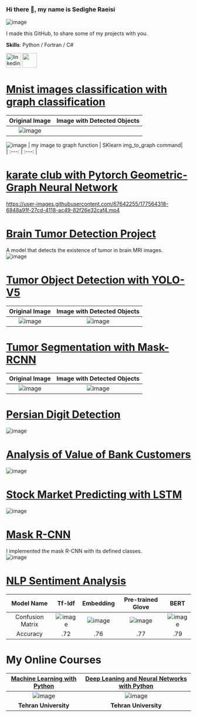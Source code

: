 ### Hi there 👋, my name is Sedighe Raeisi

![image](https://user-images.githubusercontent.com/67642255/145673005-fc964545-6c6a-41fa-a75d-6cb2d7e9eb3b.png)

I made this GitHub, to share some of my projects with you.

**Skills**: Python / Fortran / C#



[<img src='https://cdn.jsdelivr.net/npm/simple-icons@3.0.1/icons/linkedin.svg' alt='linkedin' height='40'>](https://www.linkedin.com/in/https://www.linkedin.com/in/sedighe-raeisi-684b9812b//) <a href="mailto:sedighe.raeisi@gmail.com?"><img src="https://user-images.githubusercontent.com/67642255/155072574-1a9ab065-b585-42e0-b5ee-e6e0db3b8ce8.png" height='40'/></a>

<!---[<img src='https://user-images.githubusercontent.com/67642255/155072574-1a9ab065-b585-42e0-b5ee-e6e0db3b8ce8.png' alt='Sedighe.raeisi@gmail.com' height='40'>](Sedighe.raeisi@gmail.com)[Dr. Sedighe Raeisi](mailto:sedighe.raeisi@gmail.com?subject=[GitHub]%20Source%20Han%20Sans)--->

# [Mnist images classification with graph classification](https://github.com/Sedighe-Raeisi/MNIST_with_Graph_Classification)

| Original Image | Image with Detected Objects |   
|     :---:      |     :---:      |   
|![image](https://user-images.githubusercontent.com/67642255/187020211-192b29fa-69c2-4f38-a1ba-201f4b2db5db.png)|  

![image](https://user-images.githubusercontent.com/67642255/187020227-ffc38864-f464-4511-97a0-0d070952977d.png)
| my image to graph function | SKlearn img_to_graph command|   
|     :---:      |     :---:      |    

# [karate club with Pytorch Geometric-Graph Neural Network ](https://github.com/Sedighe-Raeisi/karate_club_with_Pytorch_GCNConv)



https://user-images.githubusercontent.com/67642255/177564318-6848a91f-27cd-4118-ac49-82f26e32caf4.mp4



# [Brain Tumor Detection Project](https://github.com/Sedighe-Raeisi/Brain-tumor-detection)
A model that detects the existence of tumor in brain MRI images.  
![image](https://user-images.githubusercontent.com/67642255/143002834-f2f4c136-121c-4e73-b342-8181de70a878.png)

# [Tumor Object Detection with YOLO-V5](https://github.com/Sedighe-Raeisi/Tumor_Object_Detection)
| Original Image | Image with Detected Objects |   
|     :---:      |     :---:      |    
|![image](https://user-images.githubusercontent.com/67642255/152168246-0edd2560-b627-4146-8003-47bc50ecadfc.png)|![image](https://user-images.githubusercontent.com/67642255/152168288-b5122927-363e-4172-b2c3-af962159e762.png)|  

# [Tumor Segmentation with Mask-RCNN](https://github.com/Sedighe-Raeisi/Tumor-Segmentation-with-MRCNN)
| Original Image | Image with Detected Objects |   
|     :---:      |     :---:      |    
|![image](https://user-images.githubusercontent.com/67642255/154489767-2747ca12-48ac-43a2-a4f0-60eef29dbe37.png)|![image](https://user-images.githubusercontent.com/67642255/154489716-8ad042cd-51c0-4ae4-970c-56f9716241e6.png)|

# [Persian Digit Detection](https://github.com/Sedighe-Raeisi/Object_Detection_Persian_Digit_Detection)   
![image](https://user-images.githubusercontent.com/67642255/143003349-fd0997f9-d851-4d2c-844a-2ce93fd38d00.png)

# [Analysis of Value of Bank Customers](https://github.com/Sedighe-Raeisi/Analysis-of-value-of-bank-customers)   
![image](https://user-images.githubusercontent.com/67642255/143004823-9b0ba573-dedf-455d-bc8b-479217910f8d.png)   


# [Stock Market Predicting with LSTM](https://github.com/Sedighe-Raeisi/Stock-Market-Predicting-with-LSTM)   
 
 ![image](https://user-images.githubusercontent.com/67642255/145201142-8f9b28ac-d3bf-4a95-ac0a-121e6dd61b25.png)


<!--[![Alt Text](https://media1.giphy.com/media/112RGZxHnf9uTK/giphy.gif?cid=ecf05e471gydsjtkie7z4ltkxhcg76dognbkhnr2bbbotwlc&rid=giphy.gif&ct=g)]-->

 # [Mask R-CNN](https://github.com/Sedighe-Raeisi/Mask_R-CNN)    
I implemented the mask R-CNN with its defined classes.    
![image](https://user-images.githubusercontent.com/67642255/145722412-580e64fd-1d0b-4aa9-a763-9e367d49f911.png)

# [NLP Sentiment Analysis](https://github.com/Sedighe-Raeisi/NLP-Sentiment-Analysis-)  
  
 
| Model Name| Tf-Idf | Embedding | Pre-trained Glove | BERT |   
|     :---:      |     :---:      |     :---:      |     :---:      |     :---:      |  
|Confusion Matrix|![image](https://user-images.githubusercontent.com/67642255/147255994-86dfae0f-117d-4053-a3b9-955a3866bbe8.png)|![image](https://user-images.githubusercontent.com/67642255/147254826-b1667de3-707b-4442-b976-790702c3c130.png)| ![image](https://user-images.githubusercontent.com/67642255/147206246-8aa4486c-25a2-43b2-860f-ff471ed59ec4.png) |![image](https://user-images.githubusercontent.com/67642255/147358075-16f9fd97-7729-40ca-a081-9bd85801a698.png)|  
| Accuracy | .72 | .76 | .77 | .79 |





 
# My Online Courses
| [Machine Learning with Python](https://mooc.ut.ac.ir/course/detail/49-/228-python)| [Deep Leaning and Neural Networks with Python](https://mooc.ut.ac.ir/course/detail/49-%D9%85%D9%87%D9%86%D8%AF%D8%B3%DB%8C-%D8%A8%D8%B1%D9%82-%D9%88-%DA%A9%D8%A7%D9%85%D9%BE%DB%8C%D9%88%D8%AA%D8%B1/264-%DB%8C%D8%A7%D8%AF%DA%AF%DB%8C%D8%B1%DB%8C-%D8%B9%D9%85%DB%8C%D9%82-%D9%88-%D8%B4%D8%A8%DA%A9%D9%87-%D9%87%D8%A7%DB%8C-%D8%B9%D8%B5%D8%A8%DB%8C-%D8%A8%D8%A7-%D9%BE%D8%A7%DB%8C%D8%AA%D9%88%D9%86) |
|     :---:      |     :---:      |
|![image](https://user-images.githubusercontent.com/67642255/145722436-7fdd033d-e7c9-45ee-9a0b-789225331103.png)|![image](https://user-images.githubusercontent.com/67642255/153899442-76f666bb-dc77-457a-91d0-9d5ec563712b.png)|
|**Tehran University**|**Tehran University**|

<!--[![image](https://user-images.githubusercontent.com/67642255/143018913-e0823973-999f-4f96-9589-27c90639d7b7.png)]::-->



